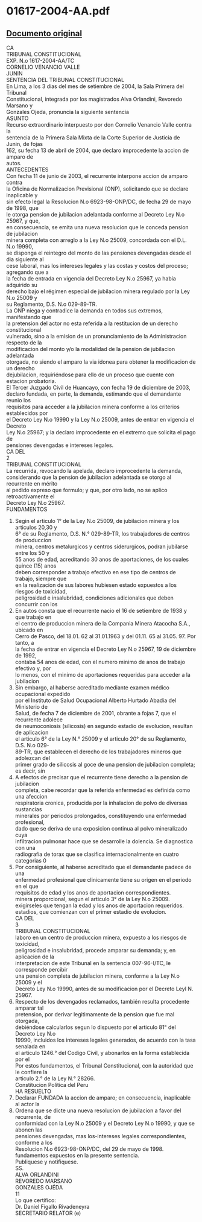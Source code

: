 
01617-2004-AA.pdf
=================
  
[Documento original](https://tc.gob.pe/jurisprudencia/2004/01617-2004-AA.pdf)  
---  
CA  
TRIBUNAL CONSTITUCIONAL  
EXP. N.o 1617-2004-AA/TC  
CORNELIO VENANCIO VALLE  
JUNIN  
SENTENCIA DEL TRIBUNAL CONSTITUCIONAL  
En Lima, a los 3 dias del mes de setiembre de 2004, la Sala Primera del Tribunal  
Constitucional, integrada por los magistrados Alva Orlandini, Revoredo Marsano y  
Gonzales Ojeda, pronuncia la siguiente sentencia  
ASUNTO  
Recurso extraordinario interpuesto por don Cornelio Venancio Valle contra la  
sentencia de la Primera Sala Mixta de la Corte Superior de Justicia de Junin, de fojas  
162, su fecha 13 de abril de 2004, que declaro improcedente la accion de amparo de  
autos.  
ANTECEDENTES  
Con fecha 11 de junio de 2003, el recurrente interpone accion de amparo contra  
la Oficina de Normalizacion Previsional (ONP), solicitando que se declare inaplicable y  
sin efecto legal la Resolucion N.o 6923-98-ONP/DC, de fecha 29 de mayo de 1998, que  
le otorga pension de jubilacion adelantada conforme al Decreto Ley N.o 25967, y que,  
en consecuencia, se emita una nueva resolucion que le conceda pension de jubilacion  
minera completa con arreglo a la Ley N.o 25009, concordada con el D.L. N.o 19990,  
se disponga el reintegro del monto de las pensiones devengadas desde el dia siguiente al  
cese laboral, mas los intereses legales y las costas y costos del proceso; agregando que a  
la fecha de entrada en vigencia del Decreto Ley N.o 25967, ya habia adquirido su  
derecho bajo el régimen especial de jubilacion minera regulado por la Ley N.o 25009 y  
su Reglamento, D.S. N.o 029-89-TR.  
La ONP niega y contradice la demanda en todos sus extremos, manifestando que  
la pretension del actor no esta referida a la restitucion de un derecho constitucional  
vulnerado, sino a la emision de un pronunciamiento de la Administracion respecto de la  
modificacion del monto y/o la modalidad de la pension de jubilacion adelantada  
otorgada, no siendo el amparo la via idonea para obtener la modificacion de un derecho  
dejubilacion, requiriéndose para ello de un proceso que cuente con estacion probatoria.  
El Tercer Juzgado Civil de Huancayo, con fecha 19 de diciembre de 2003,  
declaro fundada, en parte, la demanda, estimando que el demandante reunio los  
requisitos para acceder a la jubilacion minera conforme a los criterios establecidos por  
el Decreto Ley N.o 19990 y la Ley N.o 25009, antes de entrar en vigencia el Decreto  
Ley N.o 25967; y la declaro improcedente en el extremo que solicita el pago de  
pensiones devengadas e intereses legales.  
CA DEL  
2  
TRIBUNAL CONSTITUCIONAL  
La recurrida, revocando la apelada, declaro improcedente la demanda,  
considerando que la pension de jubilacion adelantada se otorgo al recurrente en mérito  
al pedido expreso que formulo; y que, por otro lado, no se aplico retroactivamente el  
Decreto Ley N.o 25967.  
FUNDAMENTOS  
1. Segin el articulo 1° de la Ley N.o 25009, de jubilacion minera y los articulos 20,30 y  
6° de su Reglamento, D.S. N.° 029-89-TR, los trabajadores de centros de produccion  
minera, centros metalurgicos y centros siderurgicos, podran jubilarse entre los 50 y  
55 anos de edad, acreditando 30 anos de aportaciones, de los cuales quince (15) anos  
deben corresponder a trabajo efectivo en ese tipo de centros de trabajo, siempre que  
en la realizacion de sus labores hubiesen estado expuestos a los riesgos de toxicidad,  
peligrosidad e insalubridad, condiciones adicionales que deben concurrir con los  
2. En autos consta que el recurrente nacio el 16 de setiembre de 1938 y que trabajo en  
el centro de produccion minera de la Compania Minera Atacocha S.A., ubicado en  
Cerro de Pasco, del 18.01. 62 al 31.01.1963 y del 01.11. 65 al 31.05. 97. Por tanto, a  
la fecha de entrar en vigencia el Decreto Ley N.o 25967, 19 de diciembre de 1992,  
contaba 54 anos de edad, con el numero minimo de anos de trabajo efectivo y, por  
lo menos, con el minimo de aportaciones requeridas para acceder a la jubilacion  
3. Sin embargo, al haberse acreditado mediante examen médico ocupacional expedido  
por el Instituto de Salud Ocupacional Alberto Hurtado Abadia del Ministerio de  
Salud, de fecha 7 de diciembre de 2001, obrante a fojas 7, que el recurrente adolece  
de neumoconiosis (silicosis) en segundo estadio de evolucion, resultan de aplicacion  
el articulo 6° de la Ley N.° 25009 y el articulo 20° de su Reglamento, D.S. N.o 029-  
89-TR, que establecen el derecho de los trabajadores mineros que adolezcan del  
primer grado de silicosis al goce de una pension de jubilacion completa; es decir, sin  
4. A efectos de precisar que el recurrente tiene derecho a la pension de jubilacion  
completa, cabe recordar que la referida enfermedad es definida como una afeccion  
respiratoria cronica, producida por la inhalacion de polvo de diversas sustancias  
minerales por periodos prolongados, constituyendo una enfermedad profesional,  
dado que se deriva de una exposicion continua al polvo mineralizado cuya  
infiltracion pulmonar hace que se desarrolle la dolencia. Se diagnostica con una  
radiografia de torax que se clasifica internacionalmente en cuatro categorias 0  
5. Por consiguiente, al haberse acreditado que el demandante padece de una  
enfermedad profesional que clinicamente tiene su origen en el periodo en el que  
requisitos de edad y los anos de aportacion correspondientes.  
minera proporcional, segun el articulo 3° de la Ley N.o 25009.  
exigirseles que tengan la edad y los anos de aportacion requeridos.  
estadios, que comienzan con el primer estadio de evolucion.  
CA DEL  
3  
TRIBUNAL CONSTITUCIONAL  
laboro en un centro de produccion minera, expuesto a los riesgos de toxicidad,  
peligrosidad e insalubridad, procede amparar su demanda; y, en aplicacion de la  
interpretacion de este Tribunal en la sentencia 007-96-I/TC, le corresponde percibir  
una pension completa de jubilacion minera, conforme a la Ley N.o 25009 y el  
Decreto Ley N.o 19990, antes de su modificacion por el Decreto Leyl N. 25967.  
6. Respecto de los devengados reclamados, también resulta procedente amparar tal  
pretension, por derivar legitimamente de la pension que fue mal otorgada,  
debiéndose calcularlos segun lo dispuesto por el articulo 81° del Decreto Ley N.o  
19990, incluidos los intereses legales generados, de acuerdo con la tasa senalada en  
el articulo 1246.° del Codigo Civil, y abonarlos en la forma establecida por el  
Por estos fundamentos, el Tribunal Constitucional, con la autoridad que le confiere la  
articulo 2.° de la Ley N.° 28266.  
Constitucion Politica del Peru  
HA RESUELTO  
1. Declarar FUNDADA la accion de amparo; en consecuencia, inaplicable al actor la  
2. Ordena que se dicte una nueva resolucion de jubilacion a favor del recurrente, de  
conformidad con la Ley N.o 25009 y el Decreto Ley N.o 19990, y que se abonen las  
pensiones devengadas, mas los-intereses legales correspondientes, conforme a los  
Resolucion N.o 6923-98-ONP/DC, del 29 de mayo de 1998.  
fundamentos expuestos en la presente sentencia.  
Publiquese y notifiquese.  
SS.  
ALVA ORLANDINI  
REVOREDO MARSANO  
GONZALES OJÉDA  
11  
Lo que certifico:  
Dr. Daniel Figallo Rivadeneyra  
SECRETARIO RELATOR (e)